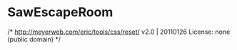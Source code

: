 # SawEscapeRoom

/* http://meyerweb.com/eric/tools/css/reset/ 
   v2.0 | 20110126
   License: none (public domain)
*/